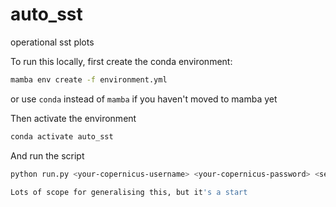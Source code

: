 # auto_sst
operational sst plots

To run this locally, first create the conda environment:
```sh
mamba env create -f environment.yml
```
or use `conda` instead of `mamba` if you haven't moved to mamba yet

Then activate the environment
```sh
conda activate auto_sst
```

And run the script
```sh
python run.py <your-copernicus-username> <your-copernicus-password> <sender-email-address> <sender-email-password>

Lots of scope for generalising this, but it's a start
